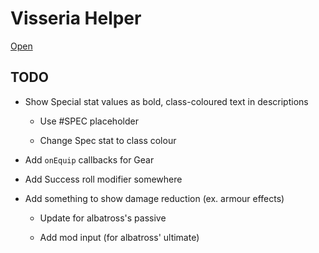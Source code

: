 # Visseria Helper

[Open](https://rewhowe.github.io/visseria_helper/)

## TODO

* Show Special stat values as bold, class-coloured text in descriptions

  * Use #SPEC placeholder

  * Change Spec stat to class colour

* Add `onEquip` callbacks for Gear

* Add Success roll modifier somewhere

* Add something to show damage reduction (ex. armour effects)

  * Update for albatross's passive

  * Add mod input (for albatross' ultimate)
